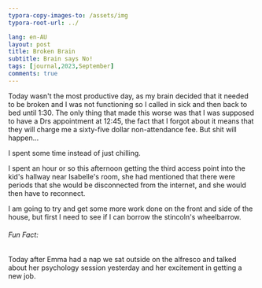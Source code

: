 ```yaml
---
typora-copy-images-to: /assets/img
typora-root-url: ../

lang: en-AU
layout: post
title: Broken Brain
subtitle: Brain says No!
tags: [journal,2023,September]
comments: true
---
```


Today wasn't the most productive day, as my brain decided that it needed to be broken and I was not functioning so I called in sick and then back to bed until 1:30. The only thing that made this worse was that I was supposed to have a Drs appointment at 12:45, the fact that I forgot about it means that they will charge me a sixty-five dollar non-attendance fee. But shit will happen...

I spent some time instead of just chilling. 

I spent an hour or so this afternoon getting the third access point into the kid's hallway near Isabelle's room, she had mentioned that there were periods that she would be disconnected from the internet, and she would then have to reconnect.

I am going to try and get some more work done on the front and side of the house, but first I need to see if I can borrow the stincoln's wheelbarrow.

###### Fun Fact:

Today after Emma had a nap we sat outside on the alfresco and talked about her psychology session yesterday and her excitement in getting a new job. 
